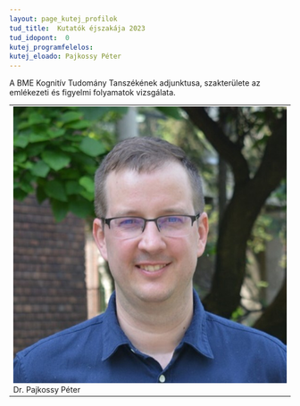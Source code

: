 ```yaml
---
layout: page_kutej_profilok
tud_title:  Kutatók éjszakája 2023
tud_idopont:  0
kutej_programfelelos: 
kutej_eloado: Pajkossy Péter
---
```


A BME Kognitív Tudomány Tanszékének adjunktusa, szakterülete az emlékezeti és figyelmi folyamatok vizsgálata.

<table class="picture">
<tr>
<td>

<div class="gallery">
    <img src="images/Pajkossy_Peter.jpg" max-width="250" max-height="200">
  <div class="desc">Dr. Pajkossy Péter</div>
</div>

</td>
</tr>
</table>
